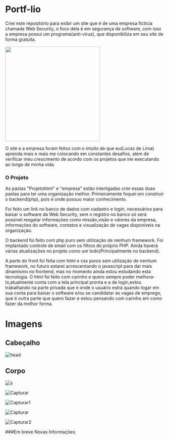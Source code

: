 # Portf-lio

Criei este repositório para exibir um site que é de uma empresa fictícia chamada Web Security, o foco dela é em segurança de software, com isso a empresa possui um programa(anti-vírus), que disponibiliza em seu site de forma gratuita.

<img src="https://media.giphy.com/media/xT8qBqdVZGkZIuIn9S/giphy.gif" width="300" height="300"/>

O site e a empresa foram feitos com o intuito de que eu(Lucas de Lima) aprenda mais e mais me colocando em constantes desafios, além de verificar meu crescimento de acordo com os projetos que irei executando ao longo de minha vida.

### O Projeto

 As pastas "Projetohtml" e "empresa" estão interligadas criei essas duas pastas para ter uma organização melhor. Primeiramente foquei em construir o backend(php), pois é onde possuo maior conhecimento. 
 
Foi feito um link no banco de dados com cadastro e login, necessários para baixar o software da Web Security, sem o registro no banco só será possível resgatar informações como missão,visão e valores da empresa, informações do software, contatos e visualização de vagas disponíveis na organização.

O backend foi feito com php puro sem utilização de nenhum framework. Foi implantado controle de email com os filtros do próprio PHP.
Ainda haverá várias atualizações no projeto como um todo(Principalmente no backend). 

A parte do front foi feita com html e css puros sem utilização de nenhum framework, no futuro estarei acrescentando o javascript para dar mais dinamismo no frontend, mas no momento ainda estou estudando esta tecnologia.
O html foi feito com carinho e quero sempre poder melhora-lo,atualmente conta com a tela principal pronta e a de login,estou trabalhando na parte privada que é onde o usuário estrá quando logar em sua conta para baixar o software e/ou se candidatar às vagas de emprego, que é outra parte que quero fazer e estou pensando com carinho em como fazer da melhor forma.

# Imagens

## Cabeçalho

![head](https://user-images.githubusercontent.com/60528933/78597439-ec305380-7823-11ea-8917-9a1c44b0e3e3.PNG)

## Corpo

![s](https://user-images.githubusercontent.com/60528933/78597769-809ab600-7824-11ea-8e72-20908d0eb5f2.PNG)

![Capturar](https://user-images.githubusercontent.com/60528933/78597951-c3f52480-7824-11ea-93ac-ef9f856d032d.PNG)

![Capturar1](https://user-images.githubusercontent.com/60528933/78597956-c6577e80-7824-11ea-99ec-02f99f7be20a.PNG)

![Capturar](https://user-images.githubusercontent.com/60528933/78598048-f0a93c00-7824-11ea-8b12-d27ac3ce21f5.PNG)

![Capturar2](https://user-images.githubusercontent.com/60528933/78597960-c8214200-7824-11ea-8837-8396bc5433f7.PNG)

###Em breve Novas Informações.
